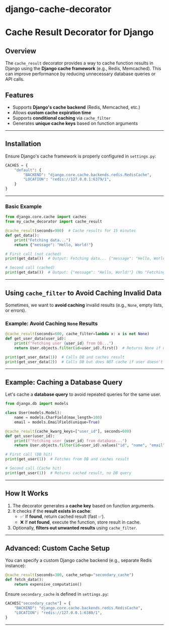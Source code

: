 # django-cache-decorator
# Cache Result Decorator for Django

## Overview
The `cache_result` decorator provides a way to cache function results in Django using the **Django cache framework** (e.g., Redis, Memcached). This can improve performance by reducing unnecessary database queries or API calls.

## Features
- Supports **Django's cache backend** (Redis, Memcached, etc.)
- Allows **custom cache expiration time**
- Supports **conditional caching** via `cache_filter`
- Generates **unique cache keys** based on function arguments

---

## Installation
Ensure Django's cache framework is properly configured in `settings.py`:

```python
CACHES = {
    "default": {
        "BACKEND": "django.core.cache.backends.redis.RedisCache",
        "LOCATION": "redis://127.0.0.1:6379/1",
    }
}
```

---
### **Basic Example**

```python
from django.core.cache import caches
from my_cache_decorator import cache_result

@cache_result(seconds=900)  # Cache results for 15 minutes
def get_data():
    print("Fetching data...")
    return {"message": "Hello, World!"}

# First call (not cached)
print(get_data())  # Output: Fetching data... {"message": "Hello, World!"}

# Second call (cached)
print(get_data())  # Output: {"message": "Hello, World!"} (No "Fetching data" printed)
```

---

## **Using `cache_filter` to Avoid Caching Invalid Data**

Sometimes, we want to **avoid caching** invalid results (e.g., `None`, empty lists, or errors).

### **Example: Avoid Caching `None` Results**
```python
@cache_result(seconds=600, cache_filter=lambda x: x is not None)
def get_user_data(user_id):
    print(f"Fetching user {user_id} from DB...")
    return User.objects.filter(id=user_id).first()  # Returns None if user doesn't exist

print(get_user_data(1))  # Calls DB and caches result
print(get_user_data(2))  # Calls DB but does NOT cache if user doesn't exist
```

---

## **Example: Caching a Database Query**

Let's cache a **database query** to avoid repeated queries for the same user.

```python
from django.db import models

class User(models.Model):
    name = models.CharField(max_length=100)
    email = models.EmailField(unique=True)

@cache_result(cache_kwarg_keys=["user_id"], seconds=600)
def get_user(user_id):
    print(f"Fetching user {user_id} from database...")
    return User.objects.filter(id=user_id).values("id", "name", "email").first()

# First call (DB hit)
print(get_user(1))  # Fetches from DB and caches result

# Second call (Cache hit)
print(get_user(1))  # Returns cached result, no DB query
```

---

## **How It Works**
1. The decorator generates a **cache key** based on function arguments.
2. It checks if the **result exists in cache**:
   - ✅ If **found**, return cached result (fast ✅).
   - ❌ If **not found**, execute the function, store result in cache.
3. Optionally, **filters out unwanted results** using `cache_filter`.

---

## **Advanced: Custom Cache Setup**

You can specify a custom Django cache backend (e.g., separate Redis instance):

```python
@cache_result(seconds=300, cache_setup="secondary_cache")
def fetch_data():
    return expensive_computation()
```

Ensure `secondary_cache` is defined in `settings.py`:
```python
CACHES["secondary_cache"] = {
    "BACKEND": "django.core.cache.backends.redis.RedisCache",
    "LOCATION": "redis://127.0.0.1:6380/1",
}
```
---


